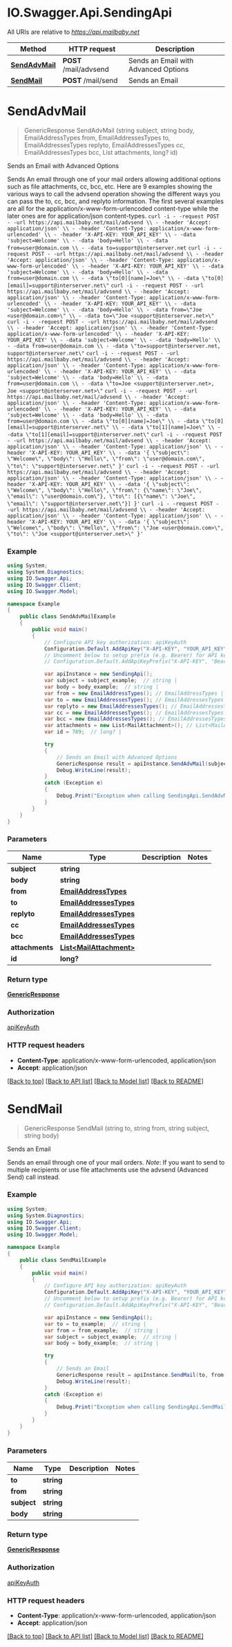 # IO.Swagger.Api.SendingApi

All URIs are relative to *https://api.mailbaby.net*

Method | HTTP request | Description
------------- | ------------- | -------------
[**SendAdvMail**](SendingApi.md#sendadvmail) | **POST** /mail/advsend | Sends an Email with Advanced Options
[**SendMail**](SendingApi.md#sendmail) | **POST** /mail/send | Sends an Email

<a name="sendadvmail"></a>
# **SendAdvMail**
> GenericResponse SendAdvMail (string subject, string body, EmailAddressTypes from, EmailAddressesTypes to, EmailAddressesTypes replyto, EmailAddressesTypes cc, EmailAddressesTypes bcc, List<MailAttachment> attachments, long? id)

Sends an Email with Advanced Options

Sends An email through one of your mail orders allowing additional options such as file attachments, cc, bcc, etc.  Here are 9 examples showing the various ways to call the advsend operation showing the different ways you can pass the to, cc, bcc, and replyto information. The first several examples are all for the application/x-www-form-urlencoded content-type while the later ones are for application/json content-types.  ``` curl -i - -request POST - -url https://api.mailbaby.net/mail/advsend \\ - -header 'Accept: application/json' \\ - -header 'Content-Type: application/x-www-form-urlencoded' \\ - -header 'X-API-KEY: YOUR_API_KEY' \\ - -data 'subject=Welcome' \\ - -data 'body=Hello' \\ - -data from=user@domain.com \\ - -data to=support@interserver.net ```  ``` curl -i - -request POST - -url https://api.mailbaby.net/mail/advsend \\ - -header 'Accept: application/json' \\ - -header 'Content-Type: application/x-www-form-urlencoded' \\ - -header 'X-API-KEY: YOUR_API_KEY' \\ - -data 'subject=Welcome' \\ - -data 'body=Hello' \\ - -data from=user@domain.com \\ - -data \"to[0][name]=Joe\" \\ - -data \"to[0][email]=support@interserver.net\" ```  ``` curl -i - -request POST - -url https://api.mailbaby.net/mail/advsend \\ - -header 'Accept: application/json' \\ - -header 'Content-Type: application/x-www-form-urlencoded' \\ - -header 'X-API-KEY: YOUR_API_KEY' \\ - -data 'subject=Welcome' \\ - -data 'body=Hello' \\ - -data from=\"Joe <user@domain.com>\" \\ - -data to=\"Joe <support@interserver.net>\" ```  ``` curl -i - -request POST - -url https://api.mailbaby.net/mail/advsend \\ - -header 'Accept: application/json' \\ - -header 'Content-Type: application/x-www-form-urlencoded' \\ - -header 'X-API-KEY: YOUR_API_KEY' \\ - -data 'subject=Welcome' \\ - -data 'body=Hello' \\ - -data from=user@domain.com \\ - -data \"to=support@interserver.net, support@interserver.net\" ```  ``` curl -i - -request POST - -url https://api.mailbaby.net/mail/advsend \\ - -header 'Accept: application/json' \\ - -header 'Content-Type: application/x-www-form-urlencoded' \\ - -header 'X-API-KEY: YOUR_API_KEY' \\ - -data 'subject=Welcome' \\ - -data 'body=Hello' \\ - -data from=user@domain.com \\ - -data \"to=Joe <support@interserver.net>, Joe <support@interserver.net>\" ```  ``` curl -i - -request POST - -url https://api.mailbaby.net/mail/advsend \\ - -header 'Accept: application/json' \\ - -header 'Content-Type: application/x-www-form-urlencoded' \\ - -header 'X-API-KEY: YOUR_API_KEY' \\ - -data 'subject=Welcome' \\ - -data 'body=Hello' \\ - -data from=user@domain.com \\ - -data \"to[0][name]=Joe\" \\ - -data \"to[0][email]=support@interserver.net\" \\ - -data \"to[1][name]=Joe\" \\ - -data \"to[1][email]=support@interserver.net\" ```  ``` curl -i - -request POST - -url https://api.mailbaby.net/mail/advsend \\ - -header 'Accept: application/json' \\ - -header 'Content-Type: application/json' \\ - -header 'X-API-KEY: YOUR_API_KEY' \\ - -data '{ \"subject\": \"Welcome\", \"body\": \"Hello\", \"from\": \"user@domain.com\", \"to\": \"support@interserver.net\" }' ```  ``` curl -i - -request POST - -url https://api.mailbaby.net/mail/advsend \\ - -header 'Accept: application/json' \\ - -header 'Content-Type: application/json' \\ - -header 'X-API-KEY: YOUR_API_KEY' \\ - -data '{ \"subject\": \"Welcome\", \"body\": \"Hello\", \"from\": {\"name\": \"Joe\", \"email\": \"user@domain.com\"}, \"to\": [{\"name\": \"Joe\", \"email\": \"support@interserver.net\"}] }' ```  ``` curl -i - -request POST - -url https://api.mailbaby.net/mail/advsend \\ - -header 'Accept: application/json' \\ - -header 'Content-Type: application/json' \\ - -header 'X-API-KEY: YOUR_API_KEY' \\ - -data '{ \"subject\": \"Welcome\", \"body\": \"Hello\", \"from\": \"Joe <user@domain.com>\", \"to\": \"Joe <support@interserver.net>\" }' ``` 

### Example
```csharp
using System;
using System.Diagnostics;
using IO.Swagger.Api;
using IO.Swagger.Client;
using IO.Swagger.Model;

namespace Example
{
    public class SendAdvMailExample
    {
        public void main()
        {
            // Configure API key authorization: apiKeyAuth
            Configuration.Default.AddApiKey("X-API-KEY", "YOUR_API_KEY");
            // Uncomment below to setup prefix (e.g. Bearer) for API key, if needed
            // Configuration.Default.AddApiKeyPrefix("X-API-KEY", "Bearer");

            var apiInstance = new SendingApi();
            var subject = subject_example;  // string | 
            var body = body_example;  // string | 
            var from = new EmailAddressTypes(); // EmailAddressTypes | 
            var to = new EmailAddressesTypes(); // EmailAddressesTypes | 
            var replyto = new EmailAddressesTypes(); // EmailAddressesTypes | 
            var cc = new EmailAddressesTypes(); // EmailAddressesTypes | 
            var bcc = new EmailAddressesTypes(); // EmailAddressesTypes | 
            var attachments = new List<MailAttachment>(); // List<MailAttachment> | 
            var id = 789;  // long? | 

            try
            {
                // Sends an Email with Advanced Options
                GenericResponse result = apiInstance.SendAdvMail(subject, body, from, to, replyto, cc, bcc, attachments, id);
                Debug.WriteLine(result);
            }
            catch (Exception e)
            {
                Debug.Print("Exception when calling SendingApi.SendAdvMail: " + e.Message );
            }
        }
    }
}
```

### Parameters

Name | Type | Description  | Notes
------------- | ------------- | ------------- | -------------
 **subject** | **string**|  | 
 **body** | **string**|  | 
 **from** | [**EmailAddressTypes**](EmailAddressTypes.md)|  | 
 **to** | [**EmailAddressesTypes**](EmailAddressesTypes.md)|  | 
 **replyto** | [**EmailAddressesTypes**](EmailAddressesTypes.md)|  | 
 **cc** | [**EmailAddressesTypes**](EmailAddressesTypes.md)|  | 
 **bcc** | [**EmailAddressesTypes**](EmailAddressesTypes.md)|  | 
 **attachments** | [**List&lt;MailAttachment&gt;**](MailAttachment.md)|  | 
 **id** | **long?**|  | 

### Return type

[**GenericResponse**](GenericResponse.md)

### Authorization

[apiKeyAuth](../README.md#apiKeyAuth)

### HTTP request headers

 - **Content-Type**: application/x-www-form-urlencoded, application/json
 - **Accept**: application/json

[[Back to top]](#) [[Back to API list]](../README.md#documentation-for-api-endpoints) [[Back to Model list]](../README.md#documentation-for-models) [[Back to README]](../README.md)
<a name="sendmail"></a>
# **SendMail**
> GenericResponse SendMail (string to, string from, string subject, string body)

Sends an Email

Sends an email through one of your mail orders.  *Note*: If you want to send to multiple recipients or use file attachments use the advsend (Advanced Send) call instead. 

### Example
```csharp
using System;
using System.Diagnostics;
using IO.Swagger.Api;
using IO.Swagger.Client;
using IO.Swagger.Model;

namespace Example
{
    public class SendMailExample
    {
        public void main()
        {
            // Configure API key authorization: apiKeyAuth
            Configuration.Default.AddApiKey("X-API-KEY", "YOUR_API_KEY");
            // Uncomment below to setup prefix (e.g. Bearer) for API key, if needed
            // Configuration.Default.AddApiKeyPrefix("X-API-KEY", "Bearer");

            var apiInstance = new SendingApi();
            var to = to_example;  // string | 
            var from = from_example;  // string | 
            var subject = subject_example;  // string | 
            var body = body_example;  // string | 

            try
            {
                // Sends an Email
                GenericResponse result = apiInstance.SendMail(to, from, subject, body);
                Debug.WriteLine(result);
            }
            catch (Exception e)
            {
                Debug.Print("Exception when calling SendingApi.SendMail: " + e.Message );
            }
        }
    }
}
```

### Parameters

Name | Type | Description  | Notes
------------- | ------------- | ------------- | -------------
 **to** | **string**|  | 
 **from** | **string**|  | 
 **subject** | **string**|  | 
 **body** | **string**|  | 

### Return type

[**GenericResponse**](GenericResponse.md)

### Authorization

[apiKeyAuth](../README.md#apiKeyAuth)

### HTTP request headers

 - **Content-Type**: application/x-www-form-urlencoded, application/json
 - **Accept**: application/json

[[Back to top]](#) [[Back to API list]](../README.md#documentation-for-api-endpoints) [[Back to Model list]](../README.md#documentation-for-models) [[Back to README]](../README.md)
